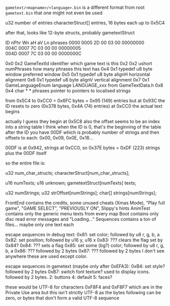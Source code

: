 `gametext/<mapname>/<language>.bin` is a different format from root `gametext.bin`
that one might not even be used

u32 number of entries
characterStruct[] entries, 16 bytes each up to 0x5C4

after that, looks like 12-byte structs, probably gametextStruct

ID   nPhr Wn aH aV Ln phrases
0000 0005 2D 00 03 00 00000000  
004C 0007 7C 03 00 00 00000005  
004D 0007 7C 03 00 00 0000000C  

0x0	0x2	GameTextId	identifier	which game text is this
0x2	0x2	ushort	numPhrases	how many phrases this text has
0x4	0x1	typedef u8 byte	window	preferred window
0x5	0x1	typedef u8 byte	alignH	horizontal alignment
0x6	0x1	typedef u8 byte	alignV	vertical alignment
0x7	0x1	GameLanguageEnum	language	LANGUAGE_xxx from GameTextData.h
0x8	0x4	char * *	phrases	pointer to <numPhrases> pointers to localised strings

from 0x5C4 to 0xCC0 = 0x6FC bytes = 0x95 (149) entries
but at 0x93C the ID resets to zero (0x378 bytes, 0x4A (74) entries)
at 0xCC0 the actual text begins

actually I guess they begin at 0x5C8
also the offset seems to be an index into a string table
I think when the ID is 0, that's the beginning of the table
after the ID you have 00DF which is probably number of strings
and then offsets to each: 0x00, 0x09, 0x0E, 0x18...

00DF is at 0x942, strings at 0xCC0, so 0x37E bytes = 0xDF (223) strings plus the 00DF itself

so the entire file is:

u32 num_char_structs;
characterStruct[num_char_structs];

u16 numTexts;
u16 unknown;
gametextStruct[numTexts] texts;

u32 numStrings;
u32 strOffset[numStrings];
char[] strings[numStrings];

FrontEnd contains the credits, some unused cheats (Xmas Mode), "Play full game", "GAME SELECT", "PREVIOUSLY ON", Slippy's hints
AnimTest contains only the generic menu texts from every map
Boot contains only disc read error messages and "Loading..."
Sequences contains a ton of files... maybe only one text each

escape sequences in debug text:
0x81: set color; followed by u8 r, g, b, a
0x82: set position; followed by u16 y, u16 x
0x83: ??? clears the flag set by 0x84?
0x84: ??? sets a flag
0x85: set some (bg?) color; followed by u8 r, g, b, a
0x86: ??? followed by 2 bytes
0x87: ??? followed by 2 bytes
I don't see anywhere these are used except color.

escape sequences in gametext (maybe only after 0xEFA3):
0xB4: set style? followed by 2 bytes
0xB7: switch font texture? used to display icons. followed by 2 bytes.
    2: buttons
    4: default
    5: faces?

these would be UTF-8 for characters 0xF8F4 and 0xF8F7 which are in the Private Use area
but this isn't strictly UTF-8 as the bytes following can be zero, or bytes that don't form a valid UTF-8 sequence
